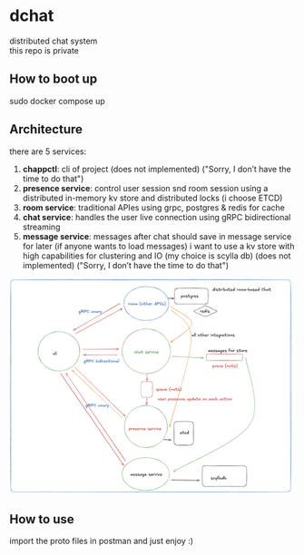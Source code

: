 # dchat
distributed chat system  
this repo is private  

## How to boot up  
  
sudo docker compose up  
  
## Architecture
there are 5 services:
1. **chappctl**: cli of project (does not implemented) ("Sorry, I don’t have the time to do that")  
2. **presence service**: control user session snd room session using a distributed in-memory kv store and distributed locks (i choose ETCD)  
3. **room service**: traditional APIes using grpc, postgres & redis for cache  
4. **chat service**: handles the user live connection using gRPC bidirectional streaming  
5. **message service**: messages after chat should save in message service for later (if anyone wants to load messages)
i want to use a kv store with high capabilities for clustering and IO (my choice is scylla db) (does not implemented) ("Sorry, I don’t have the time to do that") 

![architecture](https://raw.githubusercontent.com/rezamokaram/dchat/refs/heads/main/docs/arch.png)

## How to use
  
import the proto files in postman and just enjoy :)
